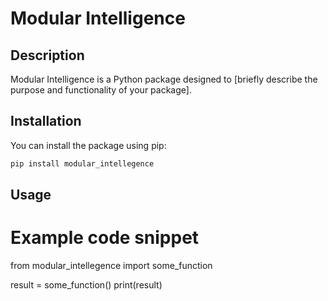 # Modular Intelligence

## Description
Modular Intelligence is a Python package designed to [briefly describe the purpose and functionality of your package].

## Installation
You can install the package using pip:

```bash
pip install modular_intellegence
```

## Usage

# Example code snippet
from modular_intellegence import some_function

result = some_function()
print(result)